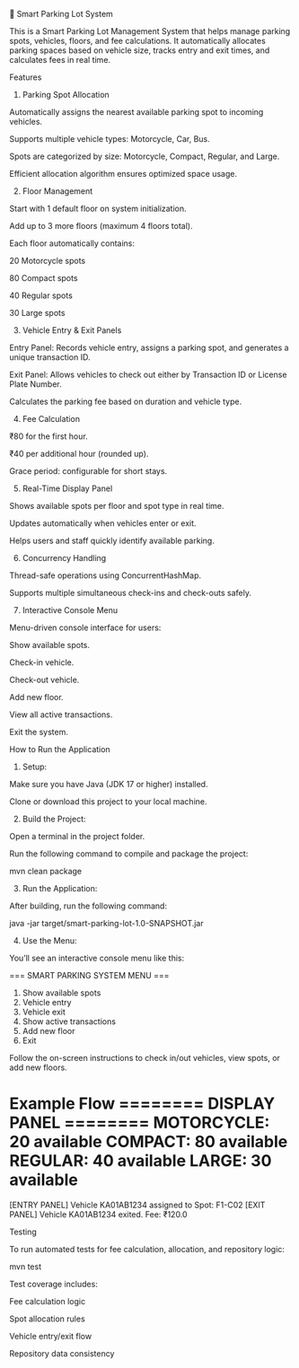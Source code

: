🚗 Smart Parking Lot System

This is a Smart Parking Lot Management System that helps manage parking spots, vehicles, floors, and fee calculations.
It automatically allocates parking spaces based on vehicle size, tracks entry and exit times, and calculates fees in real time.

Features

1. Parking Spot Allocation

Automatically assigns the nearest available parking spot to incoming vehicles.

Supports multiple vehicle types: Motorcycle, Car, Bus.

Spots are categorized by size: Motorcycle, Compact, Regular, and Large.

Efficient allocation algorithm ensures optimized space usage.

2. Floor Management

Start with 1 default floor on system initialization.

Add up to 3 more floors (maximum 4 floors total).

Each floor automatically contains:

20 Motorcycle spots

80 Compact spots

40 Regular spots

30 Large spots

3. Vehicle Entry & Exit Panels

Entry Panel: Records vehicle entry, assigns a parking spot, and generates a unique transaction ID.

Exit Panel: Allows vehicles to check out either by Transaction ID or License Plate Number.

Calculates the parking fee based on duration and vehicle type.

4. Fee Calculation

₹80 for the first hour.

₹40 per additional hour (rounded up).

Grace period: configurable for short stays.

5. Real-Time Display Panel

Shows available spots per floor and spot type in real time.

Updates automatically when vehicles enter or exit.

Helps users and staff quickly identify available parking.

6. Concurrency Handling

Thread-safe operations using ConcurrentHashMap.

Supports multiple simultaneous check-ins and check-outs safely.

7. Interactive Console Menu

Menu-driven console interface for users:

Show available spots.

Check-in vehicle.

Check-out vehicle.

Add new floor.

View all active transactions.

Exit the system.

How to Run the Application
1. Setup:

Make sure you have Java (JDK 17 or higher) installed.

Clone or download this project to your local machine.

2. Build the Project:

Open a terminal in the project folder.

Run the following command to compile and package the project:

mvn clean package

3. Run the Application:

After building, run the following command:

java -jar target/smart-parking-lot-1.0-SNAPSHOT.jar

4. Use the Menu:

You’ll see an interactive console menu like this:

=== SMART PARKING SYSTEM MENU ===
1. Show available spots
2. Vehicle entry
3. Vehicle exit
4. Show active transactions
5. Add new floor
0. Exit


Follow the on-screen instructions to check in/out vehicles, view spots, or add new floors.

Example Flow
======== DISPLAY PANEL ========
MOTORCYCLE: 20 available
COMPACT: 80 available
REGULAR: 40 available
LARGE: 30 available
===============================

[ENTRY PANEL] Vehicle KA01AB1234 assigned to Spot: F1-C02
[EXIT PANEL] Vehicle KA01AB1234 exited. Fee: ₹120.0

Testing

To run automated tests for fee calculation, allocation, and repository logic:

mvn test


Test coverage includes:

Fee calculation logic

Spot allocation rules

Vehicle entry/exit flow

Repository data consistency